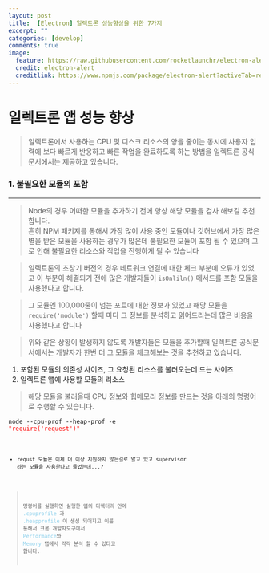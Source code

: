 ```yaml
---
layout: post
title:  [Electron] 일렉트론 성능향상을 위한 7가지 
excerpt: ""
categories: [develop]
comments: true
image:
  feature: https://raw.githubusercontent.com/rocketlaunchr/electron-alert/HEAD/assets/electronalert.png
  credit: electron-alert
  creditlink: https://www.npmjs.com/package/electron-alert?activeTab=readme
---
```


# 일렉트론 앱 성능 향상

> 일렉트론에서 사용하는 CPU 및 디스크 리소스의 양을 줄이는 동시에 사용자 입력에 보다 빠르게 반응하고 빠른 작업을 완료하도록 하는 방법을 일렉트론 공식문서에서는 제공하고 있습니다.


### 1. 불필요한 모듈의 포함
-------------------------
> Node의 경우 어떠한 모듈을 추가하기 전에 항상 해당 모듈을 검사 해보길 추천합니다.<br> 
흔히 NPM 패키지를 통해서 가장 많이 사용 중인 모듈이나 깃허브에서 가장 많은 별을 받은 모듈을 사용하는 경우가 많은데 불필요한 모듈이 포함 될 수 있으며 그로 인해 불필요한 리소스와 작업을 진행하게 될 수 있습니다

> 일렉트론의 초창기 버전의 경우 네트워크 연결에 대한 체크 부분에 오류가 있었고 이 부분이 해결되기 전에 많은 개발자들이 <code>isOnliln()</code> 메서드를 포함 모듈을 사용했다고 합니다.

> 그 모듈엔 100,000줄이 넘는 포트에 대한 정보가 있었고 해당 모듈을 <code>require('module')</code> 할때 마다 그 정보를 분석하고 읽어드리는데 많은 비용을 사용했다고 합니다

> 위와 같은 상황이 발생하지 않도록 개발자들은 모듈을 추가할때 일렉트론 공식문서에서는 개발자가 한번 더 그 모듈을 체크해보는 것을 추천하고 있습니다.

1. 포함된 모듈의 의존성 사이즈, 그 요청된 리소스를 불러오는데 드는 사이즈
2. 일렉트론 앱에 사용할 모듈의 리소스

> 해당 모듈을 불러올때 CPU 정보와 힙메모리 정보를 만드는 것을 아래의 명령어로 수행할 수 있습니다. 

<code>node --cpu-prof --heap-prof -e <span style=color:red>"require('request')"</span><code>

* requst 모듈은 이제 더 이상 지원하지 않는걸로 알고 있고 supervisor 라는 모듈을 사용한다고 들었는데...? 

> 명령어를 실행하면 실행한 앱의 디렉터리 안에 <span style="color:skyblue">.cpuprofile</span> 과 <span style="color:skyblue">.heapprofile</span> 이 생성 되어지고 이를 통해서 크롬 개발자도구에서 
<span style="color:skyblue">Performance</span>와 
<span style="color:skyblue">Memory</span> 
탭에서 각각 분석 할 수 있다고 합니다.

